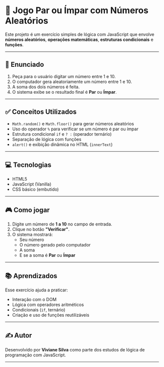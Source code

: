 # 🎲 Jogo Par ou Ímpar com Números Aleatórios

Este projeto é um exercício simples de lógica com JavaScript que envolve **números aleatórios**, **operações matemáticas**, **estruturas condicionais** e **funções**.

---

## 📄 Enunciado

1. Peça para o usuário digitar um número entre 1 e 10.
2. O computador gera aleatoriamente um número entre 1 e 10.
3. A soma dos dois números é feita.
4. O sistema exibe se o resultado final é **Par** ou **Ímpar**.

---

## ✅ Conceitos Utilizados

- `Math.random()` e `Math.floor()` para gerar números aleatórios
- Uso do operador `%` para verificar se um número é par ou ímpar
- Estrutura condicional `if` e `? :` (operador ternário)
- Separação de lógica com funções
- `alert()` e exibição dinâmica no HTML (`innerText`)

---

## 💻 Tecnologias

- HTML5
- JavaScript (Vanilla)
- CSS básico (embutido)

---

## 🎮 Como jogar

1. Digite um número de **1 a 10** no campo de entrada.
2. Clique no botão **"Verificar"**.
3. O sistema mostrará:
   - Seu número
   - O número gerado pelo computador
   - A soma
   - E se a soma é **Par** ou **Ímpar**

---

## 📚 Aprendizados

Esse exercício ajuda a praticar:

- Interação com o DOM
- Lógica com operadores aritméticos
- Condicionais (`if`, ternário)
- Criação e uso de funções reutilizáveis

---

## ✍️ Autor

Desenvolvido por **Viviane Silva** como parte dos estudos de lógica de programação com JavaScript.

---
